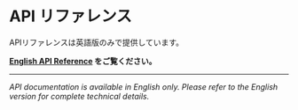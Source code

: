 # API リファレンス

APIリファレンスは英語版のみで提供しています。

**[English API Reference](../api/) をご覧ください。**

---

*API documentation is available in English only. Please refer to the English version for complete technical details.*

